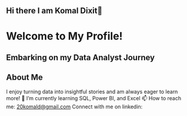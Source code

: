 ## Hi there I am Komal Dixit👋

# Welcome to My Profile!





## Embarking on my Data Analyst Journey



## About Me
 I enjoy turning data into insightful stories and am always eager to learn more!
🌱 I’m currently learning SQL, Power BI, and Excel
📫 How to reach me: 20komald@gmail.com</li>
Connect with me on linkedin:



